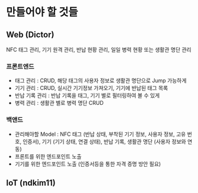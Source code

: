 # 만들어야 할 것들
## Web (Dictor)
NFC 태그 관리, 기기 원격 관리, 반납 현황 관리, 일일 병력 현황 또는 생활관 명단 관리

### 프론트엔드
- 태그 관리 : CRUD, 해당 태그의 사용자 정보로 생활관 명단으로 Jump 가능하게
- 기기 관리 : CRUD, 실시간 기기정보 가져오기, 기기에 반납된 태그 목록
- 반납 기록 관리 : 반납 기록을 태그, 기기 별로 필터링하여 볼 수 있게
- 병력 관리 : 생활관 별로 병력 명단 CRUD

### 백앤드
- 관리해야할 Model : NFC 태그 (반납 상태, 부착된 기기 정보, 사용자 정보, 고유 번호, 인증서), 기기 (기기 상태, 연결 상태), 반납 기록, 생활관 명단 (사용자 정보와 연동)
- 프론트를 위한 엔드포인트 노출
- 기기를 위한 엔드포인트 노출 (인증서등을 통한 자격 증명 방안 필요)

###
## IoT (ndkim11)
